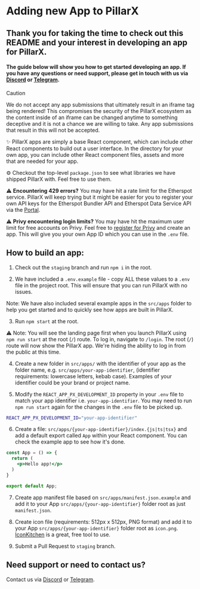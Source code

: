 # Adding new App to PillarX

## Thank you for taking the time to check out this README and your interest in developing an app for PillarX.

#### The guide below will show you how to get started developing an app. If you have any questions or need support, please get in touch with us via [Discord](https://discord.gg/6MKAy7gv4P) or [Telegram](https://t.me/pillarxdevelopers).

> [!CAUTION]
> We do not accept any app submissions that ultimately result in an iframe tag being rendered! This compromises the security of the PillarX ecosystem as the content inside of an iframe can be changed anytime to something deceptive and it is not a chance we are willing to take. Any app submissions that result in this will not be accepted.

✨ PillarX apps are simply a base React component, which can include other React components to build out a user interface. In the directory for your own app, you can include other React component files, assets and more that are needed for your app.

⚙️ Checkout the top-level `package.json` to see what libraries we have shipped PillarX with. Feel free to use them.

⚠️ **Encountering 429 errors?** You may have hit a rate limit for the Etherspot service. PillarX will keep trying but it might be easier for you to register your own API keys for the Etherspot Bundler API and Etherspot Data Service API via the [Portal](https://portal.etherspot.io).

⚠️ **Privy encountering login limits?** You may have hit the maximum user limit for free accounts on Privy. Feel free to [register for Privy](https://dashboard.privy.io) and create an app. This will give you your own App ID which you can use in the `.env` file.

## How to build an app:

1. Check out the `staging` branch and run `npm i` in the root.

2. We have included a `.env.example` file - copy ALL these values to a `.env` file in the project root. This will ensure that you can run PillarX with no issues.

Note: We have also included several example apps in the `src/apps` folder to help you get started and to quickly see how apps are built in PillarX.

3. Run `npm start` at the root.

⚠️ Note: You will see the landing page first when you launch PillarX using `npm run start` at the root (`/`) route. To log in, navigate to `/login`. The root (`/`) route will now show the PillarX app. We're hiding the ability to log in from the public at this time.

4. Create a new folder in `src/apps/` with the identifier of your app as the folder name, e.g. `src/apps/your-app-identifier`, (identifier requirements: lowercase letters, kebab case). Examples of your identifier could be your brand or project name.

5. Modify the `REACT_APP_PX_DEVELOPMENT_ID` property in your `.env` file to match your app identifier i.e. `your-app-identifier`. You may need to run `npm run start` again for the changes in the `.env` file to be picked up.

```bash
REACT_APP_PX_DEVELOPMENT_ID="your-app-identifier"
```

6. Create a file: `src/apps/{your-app-identifier}/index.{js|ts|tsx}` and add a default export called `App` within your React component. You can check the example app to see how it's done.

```jsx
const App = () => {
  return (
    <p>Hello app!</p>
  )
}

export default App;
```

7. Create app manifest file based on `src/apps/manifest.json.example` and add it to your App `src/apps/{your-app-identifier}` folder root as just `manifest.json`.

8. Create icon file (requirements: 512px x 512px, PNG format) and add it to your App `src/apps/{your-app-identifier}` folder root as `icon.png`. [IconKitchen](https://icon.kitchen) is a great, free tool to use.

9. Submit a Pull Request to `staging` branch.


## Need support or need to contact us?
Contact us via [Discord](https://discord.gg/6MKAy7gv4P) or [Telegram](https://t.me/pillarxdevelopers).